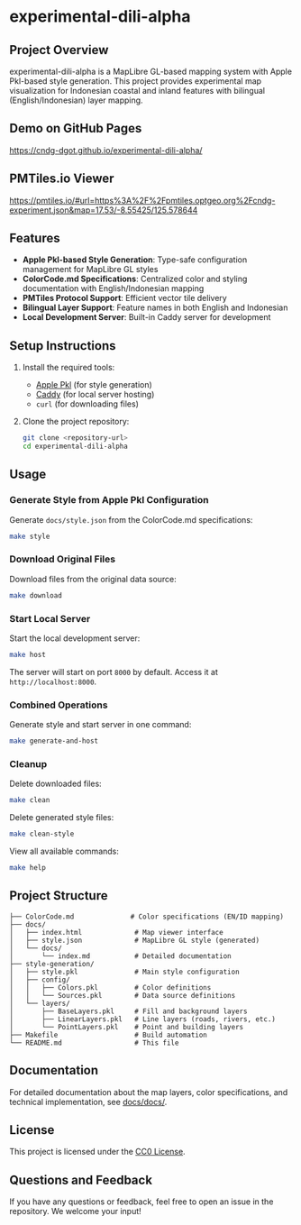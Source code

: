 # experimental-dili-alpha

## Project Overview
experimental-dili-alpha is a MapLibre GL-based mapping system with Apple Pkl-based style generation. This project provides experimental map visualization for Indonesian coastal and inland features with bilingual (English/Indonesian) layer mapping.

## Demo on GitHub Pages
https://cndg-dgot.github.io/experimental-dili-alpha/

## PMTiles.io Viewer
https://pmtiles.io/#url=https%3A%2F%2Fpmtiles.optgeo.org%2Fcndg-experiment.json&map=17.53/-8.55425/125.578644

## Features
- **Apple Pkl-based Style Generation**: Type-safe configuration management for MapLibre GL styles
- **ColorCode.md Specifications**: Centralized color and styling documentation with English/Indonesian mapping
- **PMTiles Protocol Support**: Efficient vector tile delivery
- **Bilingual Layer Support**: Feature names in both English and Indonesian
- **Local Development Server**: Built-in Caddy server for development

## Setup Instructions
1. Install the required tools:
   - [Apple Pkl](https://pkl-lang.org/) (for style generation)
   - [Caddy](https://caddyserver.com/) (for local server hosting)
   - `curl` (for downloading files)

2. Clone the project repository:
   ```bash
   git clone <repository-url>
   cd experimental-dili-alpha
   ```

## Usage

### Generate Style from Apple Pkl Configuration
Generate `docs/style.json` from the ColorCode.md specifications:
```bash
make style
```

### Download Original Files
Download files from the original data source:
```bash
make download
```

### Start Local Server
Start the local development server:
```bash
make host
```
The server will start on port `8000` by default. Access it at `http://localhost:8000`.

### Combined Operations
Generate style and start server in one command:
```bash
make generate-and-host
```

### Cleanup
Delete downloaded files:
```bash
make clean
```

Delete generated style files:
```bash
make clean-style
```

View all available commands:
```bash
make help
```

## Project Structure
```
├── ColorCode.md              # Color specifications (EN/ID mapping)
├── docs/
│   ├── index.html             # Map viewer interface
│   ├── style.json             # MapLibre GL style (generated)
│   └── docs/
│       └── index.md           # Detailed documentation
├── style-generation/
│   ├── style.pkl              # Main style configuration
│   ├── config/
│   │   ├── Colors.pkl         # Color definitions
│   │   └── Sources.pkl        # Data source definitions
│   └── layers/
│       ├── BaseLayers.pkl     # Fill and background layers
│       ├── LinearLayers.pkl   # Line layers (roads, rivers, etc.)
│       └── PointLayers.pkl    # Point and building layers
├── Makefile                   # Build automation
└── README.md                  # This file
```

## Documentation
For detailed documentation about the map layers, color specifications, and technical implementation, see [docs/docs/](docs/docs/).

## License
This project is licensed under the [CC0 License](LICENSE).

## Questions and Feedback
If you have any questions or feedback, feel free to open an issue in the repository. We welcome your input!
